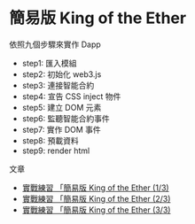 # 簡易版 King of the Ether

依照九個步驟來實作 Dapp

* step1: 匯入模組
* step2: 初始化 web3.js
* step3: 連接智能合約
* step4: 宣告 CSS inject 物件
* step5: 建立 DOM 元素
* step6: 監聽智能合約事件
* step7: 實作 DOM 事件
* step8: 預載資料
* step9: render html

文章

* [實戰練習 「簡易版 King of the Ether (1/3)](https://ithelp.ithome.com.tw/articles/10204490)
* [實戰練習 「簡易版 King of the Ether (2/3)](https://ithelp.ithome.com.tw/articles/10204942)
* [實戰練習 「簡易版 King of the Ether (3/3)](https://ithelp.ithome.com.tw/articles/10205279)